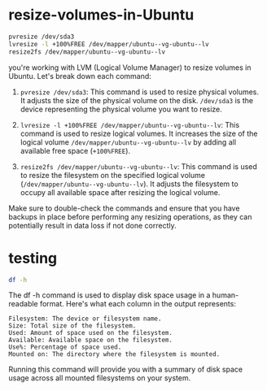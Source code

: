# resize-volumes-in-Ubuntu
```bash
pvresize /dev/sda3
lvresize -l +100%FREE /dev/mapper/ubuntu--vg-ubuntu--lv
resize2fs /dev/mapper/ubuntu--vg-ubuntu--lv
```
you're working with LVM (Logical Volume Manager) to resize volumes in Ubuntu. Let's break down each command:

1. `pvresize /dev/sda3`: This command is used to resize physical volumes. It adjusts the size of the physical volume on the disk. `/dev/sda3` is the device representing the physical volume you want to resize.

2. `lvresize -l +100%FREE /dev/mapper/ubuntu--vg-ubuntu--lv`: This command is used to resize logical volumes. It increases the size of the logical volume `/dev/mapper/ubuntu--vg-ubuntu--lv` by adding all available free space (`+100%FREE`). 

3. `resize2fs /dev/mapper/ubuntu--vg-ubuntu--lv`: This command is used to resize the filesystem on the specified logical volume (`/dev/mapper/ubuntu--vg-ubuntu--lv`). It adjusts the filesystem to occupy all available space after resizing the logical volume.

Make sure to double-check the commands and ensure that you have backups in place before performing any resizing operations, as they can potentially result in data loss if not done correctly.

# testing

```bash
df -h
```

The df -h command is used to display disk space usage in a human-readable format. Here's what each column in the output represents:

    Filesystem: The device or filesystem name.
    Size: Total size of the filesystem.
    Used: Amount of space used on the filesystem.
    Available: Available space on the filesystem.
    Use%: Percentage of space used.
    Mounted on: The directory where the filesystem is mounted.

Running this command will provide you with a summary of disk space usage across all mounted filesystems on your system.
